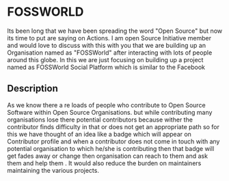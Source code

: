 # FOSSWORLD

Its been long that we have been spreading the word "Open Source" but now its time to put are saying on Actions. I am open Source Initiative member and would love to discuss with this with you that we are building up an Organisation named as "FOSSWorld" after interacting with lots of people around this globe. In this we are just focusing on building up a project named as FOSSWorld Social Platform which is similar to the Facebook 

## Description 
As we know there a re loads of people who contribute to Open Source Software within Open Source Organisations. but while contributing many organisations lose there potential contributors because wither the contributor finds difficulty in that or does not get an appropriate path so for this we have thought of an idea like a badge which will appear on Contributor profile and when a contributor does not come in touch with any potential organisation to which he/she is contributing then that badge will get fades away or change then organisation can reach to them and ask them and help them . It would also reduce the burden on maintainers maintaining the various projects.
